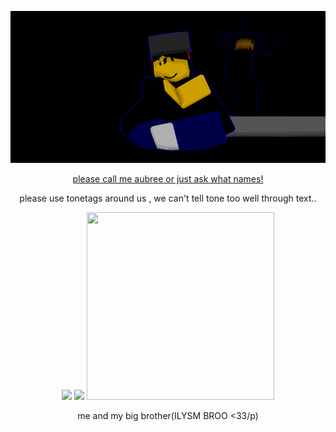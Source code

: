 <p align="center"> <img src="https://github.com/IHASAFACELOLZ/IHASAFACELOLZ/blob/07f799289efd1879bf54f2f10ee967e808560549/image_2025-09-19_002814049.png" />
<div align="center"/> <ins>please call me aubree or just ask what names!</ins>

  please use tonetags around us , we can't tell tone too well through text..

  <img src="https://komarev.com/ghpvc/?username=IHASAFACELOLZ&color=F0EBE9&style=plastic&label=🐇">
<img src="https://64.media.tumblr.com/97aa330a45329fdf0e8e9411a22e4a00/6bf1fcbbe17c2c92-01/s2048x3072/40d949d419f3b36824eaf9677b6fdd82d8970871.pnj"/>

<img width="300" height="300" src="https://media.discordapp.net/attachments/1290390783001759806/1418443596419305613/Untitled3714_20250918234754.png?ex=68ce240a&is=68ccd28a&hm=6d3a7eb884885b0bf3c44be610a96fa2a55ea90432b5bac7499699b8f7c4c2a5&=&format=webp&quality=lossless&width=912&height=801" />

me and my big brother(ILYSM BROO <33/p)
